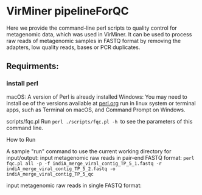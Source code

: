 # VirMiner pipelineForQC
Here we provide the command-line perl scripts to quality control for metagenomic data, which was used in VirMiner. It can be used to process raw reads of metagenomic samples in FASTQ format by removing the adapters, low quality reads, bases or PCR duplicates.

## Requirments:
### install perl 
macOS: A version of Perl is already installed
Windows: You may need to install oe of the versions available at [perl.org](http://www.perl.org/get.html)
run in linux system or terminal apps, such as Terminal on macOS, and Command Prompt on Windows.

scripts/fqc.pl
Run `perl ./scripts/fqc.pl -h `to see the parameters of this command line.

How to Run

A sample "run" command to use the current working directory for input/output:
input metagenomic raw reads in pair-end FASTQ format:
`perl fqc.pl all -p -f indiA_merge_viral_contig_TP_5_1.fastq -r indiA_merge_viral_contig_TP_5_2.fastq -o indiA_merge_viral_contig_TP_5_qc`

input metagenomic raw reads in single FASTQ format:
